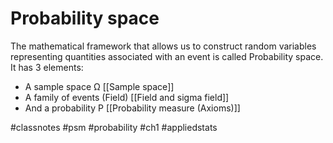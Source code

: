 # Probability space

The mathematical framework that allows us to construct random variables representing quantities associated with an event is called Probability space.
It has 3 elements:  
* A sample space Ω [[Sample space]]  
* A family of events (Field) [[Field and sigma field]]  
* And a probability P [[Probability measure (Axioms)]]  


#classnotes #psm #probability #ch1 #appliedstats
